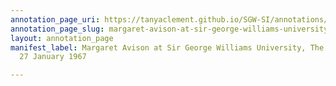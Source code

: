 ```yaml
---
annotation_page_uri: https://tanyaclement.github.io/SGW-SI/annotations/margaret-avison-at-sir-george-williams-university-the-poetry-series-27-january-1967-canvas-1-margaret-avison.json
annotation_page_slug: margaret-avison-at-sir-george-williams-university-the-poetry-series-27-january-1967-canvas-1-margaret-avison
layout: annotation_page
manifest_label: Margaret Avison at Sir George Williams University, The Poetry Series,
  27 January 1967

---
```

